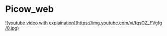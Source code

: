 # Picow_web


[![youtube video with explaination](https://img.youtube.com/vi/fqsOZ_FVgfg /0.jpg)](https://www.youtube.com/watch?v=fqsOZ_FVgfg )
